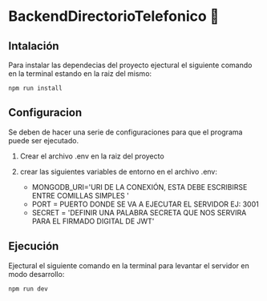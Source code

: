 # BackendDirectorioTelefonico  🧥

## Intalación

Para instalar las dependecias del proyecto ejectural el siguiente comando en la terminal estando en la raiz del mismo: 

    npm run install

## Configuracion
Se deben de hacer una serie de configuraciones para que el programa puede ser ejecutado.

1. Crear el archivo .env en la raiz del proyecto
2. crear las siguientes variables de entorno en el archivo .env:

    - MONGODB_URI='URI DE LA CONEXIÓN, ESTA DEBE ESCRIBIRSE ENTRE COMILLAS SIMPLES '
    - PORT = PUERTO DONDE SE VA A EJECUTAR EL SERVIDOR EJ: 3001
    - SECRET = 'DEFINIR UNA PALABRA SECRETA QUE NOS SERVIRA PARA EL FIRMADO DIGITAL DE JWT'

## Ejecución
  
Ejectural el siguiente comando en la terminal para levantar el servidor en modo desarrollo:

    npm run dev
